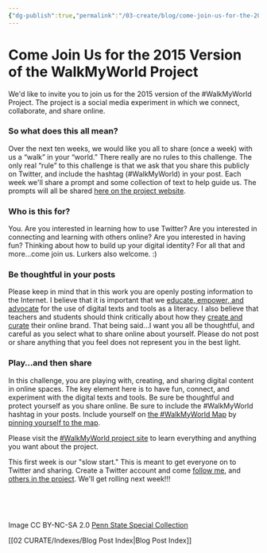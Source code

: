 ```yaml
---
{"dg-publish":true,"permalink":"/03-create/blog/come-join-us-for-the-2015-version-of-the-walk-my-world-project/","title":"Come Join Us for the 2015 Version of the #WalkMyWorld Project","tags":["walkmyworld"]}
---
```


# Come Join Us for the 2015 Version of the WalkMyWorld Project

We'd like to invite you to join us for the 2015 version of the #WalkMyWorld Project. The project is a social media experiment in which we connect, collaborate, and share online.

### **So what does this all mean?**

Over the next ten weeks, we would like you all to share (once a week) with us a “walk” in your “world.” There really are no rules to this challenge. The only real “rule” to this challenge is that we ask that you share this publicly on Twitter, and include the hashtag (#WalkMyWorld) in your post. Each week we'll share a prompt and some collection of text to help guide us. The prompts will all be shared [here on the project website](https://sites.google.com/site/walkmyworldproject/2015-learning-events).

### **Who is this for?**

You. Are you interested in learning how to use Twitter? Are you interested in connecting and learning with others online? Are you interested in having fun? Thinking about how to build up your digital identity? For all that and more...come join us. Lurkers also welcome. :)

### **Be thoughtful in your posts**

Please keep in mind that in this work you are openly posting information to the Internet. I believe that it is important that we [educate, empower, and advocate](http://wiobyrne.com/privacy-identity-and-protecting-yourself-and-your-students-online/) for the use of digital texts and tools as a literacy. I also believe that teachers and students should think critically about how they [create and curate](http://wiobyrne.com/creating-and-curating-your-online-brand/) their online brand. That being said…I want you all be thoughtful, and careful as you select what to share online about yourself. Please do not post or share anything that you feel does not represent you in the best light.

### **Play…and then share**

In this challenge, you are playing with, creating, and sharing digital content in online spaces. The key element here is to have fun, connect, and experiment with the digital texts and tools. Be sure be thoughtful and protect yourself as you share online. Be sure to include the #WalkMyWorld hashtag in your posts. Include yourself on [the #WalkMyWorld Map](https://sites.google.com/site/walkmyworldproject/where) by [pinning yourself to the map](https://sites.google.com/site/walkmyworldproject/maps).

Please visit the [#WalkMyWorld project site](https://sites.google.com/site/walkmyworldproject/) to learn everything and anything you want about the project.

This first week is our "slow start." This is meant to get everyone on to Twitter and sharing. Create a Twitter account and come [follow me](https://twitter.com/wiobyrne), and [others in the project](https://sites.google.com/site/walkmyworldproject/organizers). We'll get rolling next week!!!

 

 

Image CC BY-NC-SA 2.0 [Penn State Special Collection](https://www.flickr.com/photos/pennstatespecial/8471322506/in/photolist-dUzK3A-dUzJZL-i8uDzR-dUu8xt-5T2gq5-bwiKCN-4nWEh6-mhj2Cv-a8sYsj-5sVpFo-dUsyPv-7XV86N-5sVpSA-5gbuTo-bkBnpo-5gbuyw-4nWEb2-asQDTi-5gbuuC-a2ygH1-a2yH8o-d3T4a3-9sS8TY-aRT9-8j1AcY-8j1AA1-8j1Ahj-9aXm2g-odagfw-cF7VW-5C8GiT-asQDSF-e5PwXt-e5Pxd4-8DrTwR-5g7ajD-buyEs4-5gbuvN-oeLc4c-od1JQ7-oeZzsq-nXzu98-nXzmZ8-od1S7m-nXyqFu-oeL4Ep-nXy7sY-nXymJm-nXyku9-od1GNS)

[[02 CURATE/Indexes/Blog Post Index\|Blog Post Index]]
